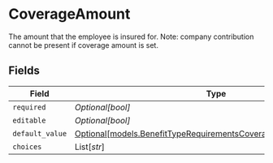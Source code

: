# CoverageAmount

The amount that the employee is insured for. Note: company contribution cannot be present if coverage amount is set.


## Fields

| Field                                                                                                                                | Type                                                                                                                                 | Required                                                                                                                             | Description                                                                                                                          |
| ------------------------------------------------------------------------------------------------------------------------------------ | ------------------------------------------------------------------------------------------------------------------------------------ | ------------------------------------------------------------------------------------------------------------------------------------ | ------------------------------------------------------------------------------------------------------------------------------------ |
| `required`                                                                                                                           | *Optional[bool]*                                                                                                                     | :heavy_minus_sign:                                                                                                                   | N/A                                                                                                                                  |
| `editable`                                                                                                                           | *Optional[bool]*                                                                                                                     | :heavy_minus_sign:                                                                                                                   | N/A                                                                                                                                  |
| `default_value`                                                                                                                      | [Optional[models.BenefitTypeRequirementsCoverageAmountDefaultValue]](../models/benefittyperequirementscoverageamountdefaultvalue.md) | :heavy_minus_sign:                                                                                                                   | N/A                                                                                                                                  |
| `choices`                                                                                                                            | List[*str*]                                                                                                                          | :heavy_minus_sign:                                                                                                                   | N/A                                                                                                                                  |